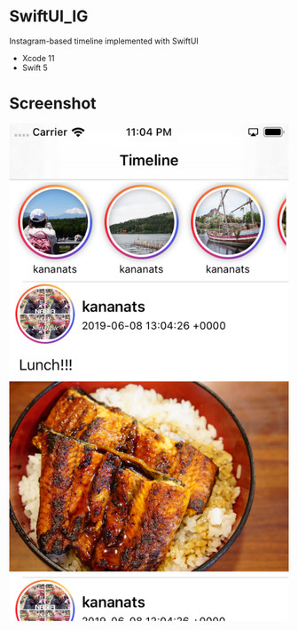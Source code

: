 # SwiftUI_IG
Instagram-based timeline implemented with SwiftUI
- Xcode 11
- Swift 5

# Screenshot
![alt text](https://raw.githubusercontent.com/kananats/SwiftUI_IG/master/screenshot.png)
